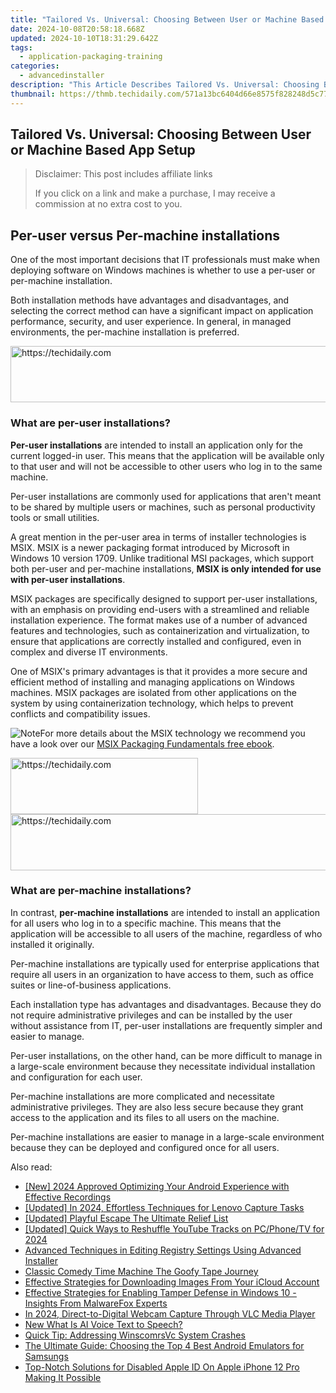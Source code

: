 ```yaml
---
title: "Tailored Vs. Universal: Choosing Between User or Machine Based App Setup"
date: 2024-10-08T20:58:18.668Z
updated: 2024-10-10T18:31:29.642Z
tags:
  - application-packaging-training
categories:
  - advancedinstaller
description: "This Article Describes Tailored Vs. Universal: Choosing Between User or Machine Based App Setup"
thumbnail: https://thmb.techidaily.com/571a13bc6404d66e8575f828248d5c770574159f8a7664c56c7e33516dab19ed.jpg
---
```


## Tailored Vs. Universal: Choosing Between User or Machine Based App Setup

>  Disclaimer: This post includes affiliate links
>
>  If you click on a link and make a purchase, I may receive a commission at no extra cost to you.
>

## Per-user versus Per-machine installations

One of the most important decisions that IT professionals must make when deploying software on Windows machines is whether to use a per-user or per-machine installation. 

Both installation methods have advantages and disadvantages, and selecting the correct method can have a significant impact on application performance, security, and user experience. In general, in managed environments, the per-machine installation is preferred.

<!-- affiliate ads begin -->
<a href="https://aligracehair.sjv.io/c/5597632/1902278/19272" target="_top" id="1902278">
  <img src="//a.impactradius-go.com/display-ad/19272-1902278" border="0" alt="https://techidaily.com" width="728" height="90"/>
</a>
<img height="0" width="0" src="https://aligracehair.sjv.io/i/5597632/1902278/19272" style="position:absolute;visibility:hidden;" border="0" />
<!-- affiliate ads end -->

### What are per-user installations?

**Per-user installations** are intended to install an application only for the current logged-in user. This means that the application will be available only to that user and will not be accessible to other users who log in to the same machine. 

Per-user installations are commonly used for applications that aren't meant to be shared by multiple users or machines, such as personal productivity tools or small utilities.

A great mention in the per-user area in terms of installer technologies is MSIX. MSIX is a newer packaging format introduced by Microsoft in Windows 10 version 1709\. Unlike traditional MSI packages, which support both per-user and per-machine installations, **MSIX is only intended for use with per-user installations**.

MSIX packages are specifically designed to support per-user installations, with an emphasis on providing end-users with a streamlined and reliable installation experience. The format makes use of a number of advanced features and technologies, such as containerization and virtualization, to ensure that applications are correctly installed and configured, even in complex and diverse IT environments.

One of MSIX's primary advantages is that it provides a more secure and efficient method of installing and managing applications on Windows machines. MSIX packages are isolated from other applications on the system by using containerization technology, which helps to prevent conflicts and compatibility issues.

![Note](https://cdn.advancedinstaller.com/svg/common/IconMessageNote.svg)For more details about the MSIX technology we recommend you have a look over our [MSIX Packaging Fundamentals free ebook](https://tools.techidaily.com/advancedinstaller/products/).

<!-- affiliate ads begin -->
<a href="https://aligracehair.sjv.io/c/5597632/2135355/19272" target="_top" id="2135355">
  <img src="//a.impactradius-go.com/display-ad/19272-2135355" border="0" alt="https://techidaily.com" width="300" height="90"/>
</a>
<img height="0" width="0" src="https://aligracehair.sjv.io/i/5597632/2135355/19272" style="position:absolute;visibility:hidden;" border="0" />
<!-- affiliate ads end -->

<!-- affiliate ads begin -->
<a href="https://appsumo.8odi.net/c/5597632/2037319/7443" target="_top" id="2037319">
  <img src="//a.impactradius-go.com/display-ad/7443-2037319" border="0" alt="https://techidaily.com" width="728" height="90"/>
</a>
<img height="0" width="0" src="https://appsumo.8odi.net/i/5597632/2037319/7443" style="position:absolute;visibility:hidden;" border="0" />
<!-- affiliate ads end -->

### What are per-machine installations?

In contrast, **per-machine installations** are intended to install an application for all users who log in to a specific machine. This means that the application will be accessible to all users of the machine, regardless of who installed it originally. 

Per-machine installations are typically used for enterprise applications that require all users in an organization to have access to them, such as office suites or line-of-business applications.

Each installation type has advantages and disadvantages. Because they do not require administrative privileges and can be installed by the user without assistance from IT, per-user installations are frequently simpler and easier to manage. 

Per-user installations, on the other hand, can be more difficult to manage in a large-scale environment because they necessitate individual installation and configuration for each user.

Per-machine installations are more complicated and necessitate administrative privileges. They are also less secure because they grant access to the application and its files to all users on the machine. 

Per-machine installations are easier to manage in a large-scale environment because they can be deployed and configured once for all users.

<ins class="adsbygoogle"
     style="display:block"
     data-ad-format="autorelaxed"
     data-ad-client="ca-pub-7571918770474297"
     data-ad-slot="1223367746"></ins>

<ins class="adsbygoogle"
     style="display:block"
     data-ad-client="ca-pub-7571918770474297"
     data-ad-slot="8358498916"
     data-ad-format="auto"
     data-full-width-responsive="true"></ins>

<span class="atpl-alsoreadstyle">Also read:</span>
<div><ul>
<li><a href="https://screen-activity-recording.techidaily.com/new-2024-approved-optimizing-your-android-experience-with-effective-recordings/"><u>[New] 2024 Approved Optimizing Your Android Experience with Effective Recordings</u></a></li>
<li><a href="https://video-capture.techidaily.com/updated-in-2024-effortless-techniques-for-lenovo-capture-tasks/"><u>[Updated] In 2024, Effortless Techniques for Lenovo Capture Tasks</u></a></li>
<li><a href="https://screen-sharing-recording.techidaily.com/updated-playful-escape-the-ultimate-relief-list/"><u>[Updated] Playful Escape The Ultimate Relief List</u></a></li>
<li><a href="https://youtube-tips.techidaily.com/ed-quick-ways-to-reshuffle-youtube-tracks-on-pcphonetv-for-2024/"><u>[Updated] Quick Ways to Reshuffle YouTube Tracks on PC/Phone/TV for 2024</u></a></li>
<li><a href="https://win-updates.techidaily.com/advanced-techniques-in-editing-registry-settings-using-advanced-installer/"><u>Advanced Techniques in Editing Registry Settings Using Advanced Installer</u></a></li>
<li><a href="https://extra-hints.techidaily.com/classic-comedy-time-machine-the-goofy-tape-journey/"><u>Classic Comedy Time Machine The Goofy Tape Journey</u></a></li>
<li><a href="https://win-updates.techidaily.com/effective-strategies-for-downloading-images-from-your-icloud-account/"><u>Effective Strategies for Downloading Images From Your iCloud Account</u></a></li>
<li><a href="https://win-updates.techidaily.com/effective-strategies-for-enabling-tamper-defense-in-windows-10-insights-from-malwarefox-experts/"><u>Effective Strategies for Enabling Tamper Defense in Windows 10 - Insights From MalwareFox Experts</u></a></li>
<li><a href="https://screen-mirroring-recording.techidaily.com/in-2024-direct-to-digital-webcam-capture-through-vlc-media-player/"><u>In 2024, Direct-to-Digital Webcam Capture Through VLC Media Player</u></a></li>
<li><a href="https://ai-topics.techidaily.com/new-what-is-ai-voice-text-to-speech/"><u>New What Is AI Voice Text to Speech?</u></a></li>
<li><a href="https://windows11.techidaily.com/quick-tip-addressing-winscomrsvc-system-crashes/"><u>Quick Tip: Addressing WinscomrsVc System Crashes</u></a></li>
<li><a href="https://win-updates.techidaily.com/the-ultimate-guide-choosing-the-top-4-best-android-emulators-for-samsungs/"><u>The Ultimate Guide: Choosing the Top 4 Best Android Emulators for Samsungs</u></a></li>
<li><a href="https://apple-account.techidaily.com/top-notch-solutions-for-disabled-apple-id-on-apple-iphone-12-pro-making-it-possible-by-drfone-ios/"><u>Top-Notch Solutions for Disabled Apple ID On Apple iPhone 12 Pro Making It Possible</u></a></li>
</ul></div>


